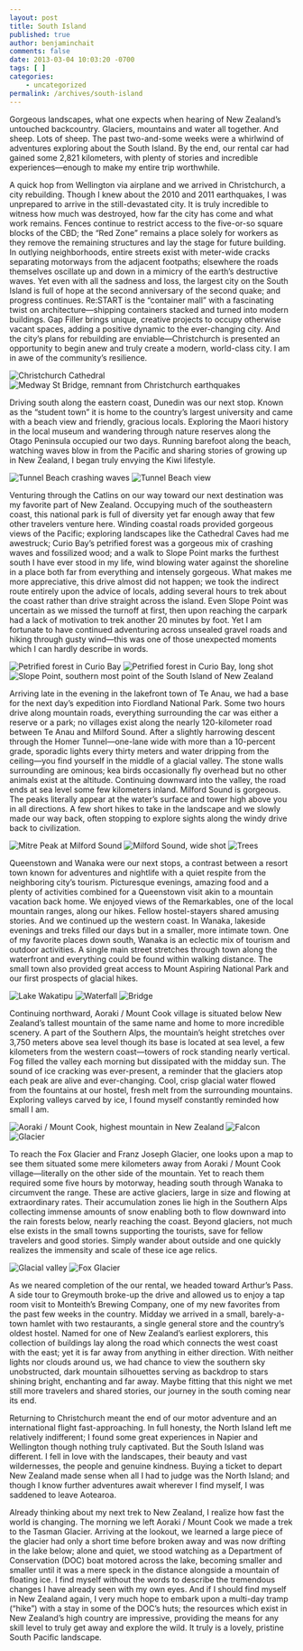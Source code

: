 ```yaml
---
layout: post
title: South Island
published: true
author: benjaminchait
comments: false
date: 2013-03-04 10:03:20 -0700
tags: [ ]
categories:
    - uncategorized
permalink: /archives/south-island
---
```

Gorgeous landscapes, what one expects when hearing of New Zealand’s untouched backcountry. Glaciers, mountains and water all together. And sheep. Lots of sheep. The past two-and-some weeks were a whirlwind of adventures exploring about the South Island. By the end, our rental car had gained some 2,821 kilometers, with plenty of stories and incredible experiences—enough to make my entire trip worthwhile.

A quick hop from Wellington via airplane and we arrived in Christchurch, a city rebuilding. Though I knew about the 2010 and 2011 earthquakes, I was unprepared to arrive in the still-devastated city. It is truly incredible to witness how much was destroyed, how far the city has come and what work remains. Fences continue to restrict access to the five-or-so square blocks of the CBD; the &#8220;Red Zone&#8221; remains a place solely for workers as they remove the remaining structures and lay the stage for future building. In outlying neighborhoods, entire streets exist with meter-wide cracks separating motorways from the adjacent footpaths; elsewhere the roads themselves oscillate up and down in a mimicry of the earth&#8217;s destructive waves. Yet even with all the sadness and loss, the largest city on the South Island is full of hope at the second anniversary of the second quake; and progress continues. Re:START is the &#8220;container mall&#8221; with a fascinating twist on architecture—shipping containers stacked and turned into modern buildings. Gap Filler brings unique, creative projects to occupy otherwise vacant spaces, adding a positive dynamic to the ever-changing city. And the city&#8217;s plans for rebuilding are enviable—Christchurch is presented an opportunity to begin anew and truly create a modern, world-class city. I am in awe of the community&#8217;s resilience.


![Christchurch Cathedral][1]
![Medway St Bridge, remnant from Christchurch earthquakes][2]

Driving south along the eastern coast, Dunedin was our next stop. Known as the “student town” it is home to the country’s largest university and came with a beach view and friendly, gracious locals. Exploring the Maori history in the local museum and wandering through nature reserves along the Otago Peninsula occupied our two days. Running barefoot along the beach, watching waves blow in from the Pacific and sharing stories of growing up in New Zealand, I began truly envying the Kiwi lifestyle.


![Tunnel Beach crashing waves][3]
![Tunnel Beach view][4]

Venturing through the Catlins on our way toward our next destination was my favorite part of New Zealand. Occupying much of the southeastern coast, this national park is full of diversity yet far enough away that few other travelers venture here. Winding coastal roads provided gorgeous views of the Pacific; exploring landscapes like the Cathedral Caves had me awestruck; Curio Bay&#8217;s petrified forest was a gorgeous mix of crashing waves and fossilized wood; and a walk to Slope Point marks the furthest south I have ever stood in my life, wind blowing water against the shoreline in a place both far from everything and intensely gorgeous. What makes me more appreciative, this drive almost did not happen; we took the indirect route entirely upon the advice of locals, adding several hours to trek about the coast rather than drive straight across the island. Even Slope Point was uncertain as we missed the turnoff at first, then upon reaching the carpark had a lack of motivation to trek another 20 minutes by foot. Yet I am fortunate to have continued adventuring across unsealed gravel roads and hiking through gusty wind—this was one of those unexpected moments which I can hardly describe in words.


![Petrified forest in Curio Bay][5]
![Petrified forest in Curio Bay, long shot][6]
![Slope Point, southern most point of the South Island of New Zealand][7]

Arriving late in the evening in the lakefront town of Te Anau, we had a base for the next day&#8217;s expedition into Fiordland National Park. Some two hours drive along mountain roads, everything surrounding the car was either a reserve or a park; no villages exist along the nearly 120-kilometer road between Te Anau and Milford Sound. After a slightly harrowing descent through the Homer Tunnel—one-lane wide with more than a 10-percent grade, sporadic lights every thirty meters and water dripping from the ceiling—you find yourself in the middle of a glacial valley. The stone walls surrounding are ominous; kea birds occasionally fly overhead but no other animals exist at the altitude. Continuing downward into the valley, the road ends at sea level some few kilometers inland. Milford Sound is gorgeous. The peaks literally appear at the water&#8217;s surface and tower high above you in all directions. A few short hikes to take in the landscape and we slowly made our way back, often stopping to explore sights along the windy drive back to civilization.


![Mitre Peak at Milford Sound][8]
![Milford Sound, wide shot][9]
![Trees][10]

Queenstown and Wanaka were our next stops, a contrast between a resort town known for adventures and nightlife with a quiet respite from the neighboring city’s tourism. Picturesque evenings, amazing food and a plenty of activities combined for a Queenstown visit akin to a mountain vacation back home. We enjoyed views of the Remarkables, one of the local mountain ranges, along our hikes. Fellow hostel-stayers shared amusing stories. And we continued up the western coast. In Wanaka, lakeside evenings and treks filled our days but in a smaller, more intimate town. One of my favorite places down south, Wanaka is an eclectic mix of tourism and outdoor activities. A single main street stretches through town along the waterfront and everything could be found within walking distance. The small town also provided great access to Mount Aspiring National Park and our first prospects of glacial hikes.


![Lake Wakatipu][11]
![Waterfall][12]
![Bridge][13]

Continuing northward, Aoraki / Mount Cook village is situated below New Zealand&#8217;s tallest mountain of the same name and home to more incredible scenery. A part of the Southern Alps, the mountain&#8217;s height stretches over 3,750 meters above sea level though its base is located at sea level, a few kilometers from the western coast—towers of rock standing nearly vertical. Fog filled the valley each morning but dissipated with the midday sun. The sound of ice cracking was ever-present, a reminder that the glaciers atop each peak are alive and ever-changing. Cool, crisp glacial water flowed from the fountains at our hostel, fresh melt from the surrounding mountains. Exploring valleys carved by ice, I found myself constantly reminded how small I am.


![Aoraki / Mount Cook, highest mountain in New Zealand][14]
![Falcon][15]
![Glacier][16]

To reach the Fox Glacier and Franz Joseph Glacier, one looks upon a map to see them situated some mere kilometers away from Aoraki / Mount Cook village—literally on the other side of the mountain. Yet to reach them required some five hours by motorway, heading south through Wanaka to circumvent the range. These are active glaciers, large in size and flowing at extraordinary rates. Their accumulation zones lie high in the Southern Alps collecting immense amounts of snow enabling both to flow downward into the rain forests below, nearly reaching the coast. Beyond glaciers, not much else exists in the small towns supporting the tourists, save for fellow travelers and good stories. Simply wander about outside and one quickly realizes the immensity and scale of these ice age relics.


![Glacial valley][17]
![Fox Glacier][18]

As we neared completion of the our rental, we headed toward Arthur’s Pass. A side tour to Greymouth broke-up the drive and allowed us to enjoy a tap room visit to Monteith&#8217;s Brewing Company, one of my new favorites from the past few weeks in the country. Midday we arrived in a small, barely-a-town hamlet with two restaurants, a single general store and the country&#8217;s oldest hostel. Named for one of New Zealand&#8217;s earliest explorers, this collection of buildings lay along the road which connects the west coast with the east; yet it is far away from anything in either direction. With neither lights nor clouds around us, we had chance to view the southern sky unobstructed, dark mountain silhouettes serving as backdrop to stars shining bright, enchanting and far away. Maybe fitting that this night we met still more travelers and shared stories, our journey in the south coming near its end.

Returning to Christchurch meant the end of our motor adventure and an international flight fast-approaching. In full honesty, the North Island left me relatively indifferent; I found some great experiences in Napier and Wellington though nothing truly captivated. But the South Island was different. I fell in love with the landscapes, their beauty and vast wildernesses, the people and genuine kindness. Buying a ticket to depart New Zealand made sense when all I had to judge was the North Island; and though I know further adventures await wherever I find myself, I was saddened to leave Aotearoa.

Already thinking about my next trek to New Zealand, I realize how fast the world is changing. The morning we left Aoraki / Mount Cook we made a trek to the Tasman Glacier. Arriving at the lookout, we learned a large piece of the glacier had only a short time before broken away and was now drifting in the lake below; alone and quiet, we stood watching as a Department of Conservation (DOC) boat motored across the lake, becoming smaller and smaller until it was a mere speck in the distance alongside a mountain of floating ice. I find myself without the words to describe the tremendous changes I have already seen with my own eyes. And if I should find myself in New Zealand again, I very much hope to embark upon a multi-day tramp (&#8220;hike&#8221;) with a stay in some of the DOC’s huts; the resources which exist in New Zealand&#8217;s high country are impressive, providing the means for any skill level to truly get away and explore the wild. It truly is a lovely, pristine South Pacific landscape.

 [1]: /wp-content/uploads/media/img/2013/03/south-island/DSC03208.jpg
 [2]: /wp-content/uploads/media/img/2013/03/south-island/DSC03217.jpg
 [3]: /wp-content/uploads/media/img/2013/03/south-island/DSC03260.jpg
 [4]: /wp-content/uploads/media/img/2013/03/south-island/DSC03263.jpg
 [5]: /wp-content/uploads/media/img/2013/03/south-island/DSC03344.jpg
 [6]: /wp-content/uploads/media/img/2013/03/south-island/DSC03348.jpg
 [7]: /wp-content/uploads/media/img/2013/03/south-island/DSC03353.jpg
 [8]: /wp-content/uploads/media/img/2013/03/south-island/DSC03372.jpg
 [9]: /wp-content/uploads/media/img/2013/03/south-island/DSC03386.jpg
 [10]: /wp-content/uploads/media/img/2013/03/south-island/DSC03426.jpg
 [11]: /wp-content/uploads/media/img/2013/03/south-island/DSC03464.jpg
 [12]: /wp-content/uploads/media/img/2013/03/south-island/DSC03480.jpg
 [13]: /wp-content/uploads/media/img/2013/03/south-island/DSC03494.jpg
 [14]: /wp-content/uploads/media/img/2013/03/south-island/DSC03510.jpg
 [15]: /wp-content/uploads/media/img/2013/03/south-island/DSC03523.jpg
 [16]: /wp-content/uploads/media/img/2013/03/south-island/DSC03525.jpg
 [17]: /wp-content/uploads/media/img/2013/03/south-island/DSC03544.jpg
 [18]: /wp-content/uploads/media/img/2013/03/south-island/DSC03549.jpg
